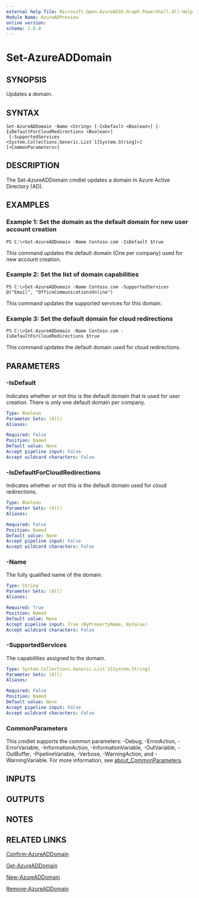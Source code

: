 ```yaml
---
external help file: Microsoft.Open.AzureAD16.Graph.PowerShell.dll-Help.xml
Module Name: AzureADPreview
online version:
schema: 2.0.0
---
```


# Set-AzureADDomain

## SYNOPSIS
Updates a domain.

## SYNTAX

```
Set-AzureADDomain -Name <String> [-IsDefault <Boolean>] [-IsDefaultForCloudRedirections <Boolean>]
 [-SupportedServices <System.Collections.Generic.List`1[System.String]>] [<CommonParameters>]
```

## DESCRIPTION
The Set-AzureADDomain cmdlet updates a domain in Azure Active Directory (AD).

## EXAMPLES

### Example 1: Set the domain as the default domain for new user account creation
```
PS C:\>Set-AzureADDomain -Name Contoso.com -IsDefault $true
```

This command updates the default domain (One per company) used for new account creation.

### Example 2: Set the list of domain capabilities
```
PS C:\>Set-AzureADDomain -Name Contoso.com -SupportedServices @("Email", "OfficeCommunicationsOnline")
```

This command updates the supported services for this domain.

### Example 3: Set the default domain for cloud redirections
```
PS C:\>Set-AzureADDomain -Name Contoso.com -IsDefaultForCloudRedirections $true
```

This command updates the default domain used for cloud redirections.

## PARAMETERS

### -IsDefault
Indicates whether or not this is the default domain that is used for user creation.
There is only one default domain per company.

```yaml
Type: Boolean
Parameter Sets: (All)
Aliases:

Required: False
Position: Named
Default value: None
Accept pipeline input: False
Accept wildcard characters: False
```

### -IsDefaultForCloudRedirections
Indicates whether or not this is the default domain used for cloud redirections.

```yaml
Type: Boolean
Parameter Sets: (All)
Aliases:

Required: False
Position: Named
Default value: None
Accept pipeline input: False
Accept wildcard characters: False
```

### -Name
The fully qualified name of the domain.

```yaml
Type: String
Parameter Sets: (All)
Aliases:

Required: True
Position: Named
Default value: None
Accept pipeline input: True (ByPropertyName, ByValue)
Accept wildcard characters: False
```

### -SupportedServices
The capabilities assigned to the domain.

```yaml
Type: System.Collections.Generic.List`1[System.String]
Parameter Sets: (All)
Aliases:

Required: False
Position: Named
Default value: None
Accept pipeline input: False
Accept wildcard characters: False
```

### CommonParameters
This cmdlet supports the common parameters: -Debug, -ErrorAction, -ErrorVariable, -InformationAction, -InformationVariable, -OutVariable, -OutBuffer, -PipelineVariable, -Verbose, -WarningAction, and -WarningVariable. For more information, see [about_CommonParameters](http://go.microsoft.com/fwlink/?LinkID=113216).

## INPUTS

## OUTPUTS

## NOTES

## RELATED LINKS

[Confirm-AzureADDomain]()

[Get-AzureADDomain]()

[New-AzureADDomain]()

[Remove-AzureADDomain]()

